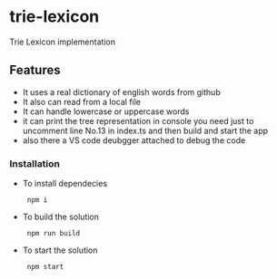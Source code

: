 # trie-lexicon
Trie Lexicon implementation

## Features
- It uses a real dictionary of english words from github
- It also can read from a local file
- It can handle lowercase or uppercase words
- it can print the tree representation in console you need just to uncomment line No.13 in index.ts and then build and start the app
- also there a VS code deubgger attached to debug the code 

### Installation

* To install dependecies

    ` npm i`
* To build the solution

    ` npm run build`

* To start the solution

    ` npm start`
